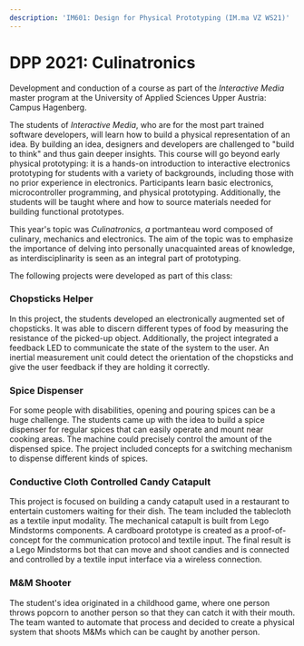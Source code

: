 ```yaml
---
description: 'IM601: Design for Physical Prototyping (IM.ma VZ WS21)'
---
```


# DPP 2021: Culinatronics

Development and conduction of a course as part of the _Interactive Media_ master program at the University of Applied Sciences Upper Austria: Campus Hagenberg.

The students of _Interactive Media_, who are for the most part trained software developers, will learn how to build a physical representation of an idea. By building an idea, designers and developers are challenged to "build to think" and thus gain deeper insights. This course will go beyond early physical prototyping: it is a hands-on introduction to interactive electronics prototyping for students with a variety of backgrounds, including those with no prior experience in electronics. Participants learn basic electronics, microcontroller programming, and physical prototyping. Additionally, the students will be taught where and how to source materials needed for building functional prototypes.

This year's topic was _Culinatronics, a_ portmanteau word composed of culinary, mechanics and electronics. The aim of the topic was to emphasize the importance of delving into personally unacquainted areas of knowledge, as interdisciplinarity is seen as an integral part of prototyping.

The following projects were developed as part of this class:

### Chopsticks Helper

In this project, the students developed an electronically augmented set of chopsticks. It was able to discern different types of food by measuring the resistance of the picked-up object. Additionally, the project integrated a feedback LED to communicate the state of the system to the user. An inertial measurement unit could detect the orientation of the chopsticks and give the user feedback if they are holding it correctly.

### Spice Dispenser

For some people with disabilities, opening and pouring spices can be a huge challenge. The students came up with the idea to build a spice dispenser for regular spices that can easily operate and mount near cooking areas. The machine could precisely control the amount of the dispensed spice. The project included concepts for a switching mechanism to dispense different kinds of spices.

### Conductive Cloth Controlled Candy Catapult

This project is focused on building a candy catapult used in a restaurant to entertain customers waiting for their dish. The team included the tablecloth as a textile input modality. The mechanical catapult is built from Lego Mindstorms components. A cardboard prototype is created as a proof-of-concept for the communication protocol and textile input. The final result is a Lego Mindstorms bot that can move and shoot candies and is connected and controlled by a textile input interface via a wireless connection.

### M\&M Shooter

The student's idea originated in a childhood game, where one person throws popcorn to another person so that they can catch it with their mouth. The team wanted to automate that process and decided to create a physical system that shoots M\&Ms which can be caught by another person.



